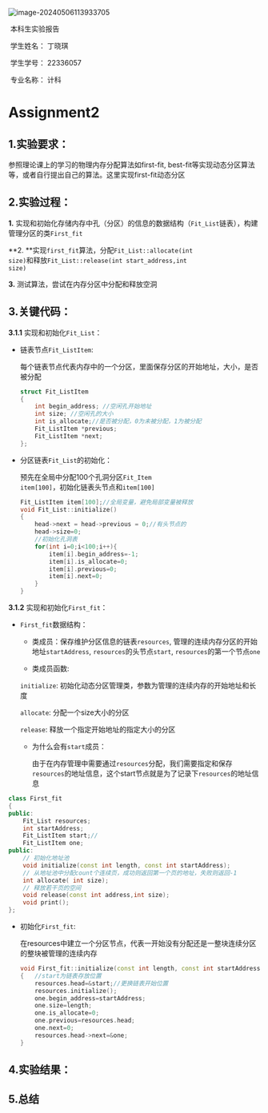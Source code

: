  

![image-20240506113933705](C:\Users\丁晓琪\AppData\Roaming\Typora\typora-user-images\image-20240506113933705.png)

 

 

​												本科生实验报告

​										学生姓名：      丁晓琪

​										学生学号：       22336057

​										专业名称：	计科

# Assignment2

## 1.实验要求：

参照理论课上的学习的物理内存分配算法如first-fit, best-fit等实现动态分区算法等，或者自行提出自己的算法。这里实现first-fit动态分区

## 2.实验过程：

**1.** 实现和初始化存储内存中孔（分区）的信息的数据结构（<code>Fit_List</code>链表），构建管理分区的类<code>First_fit</code> 

**2. **实现<code>first_fit</code>算法，分配<code>Fit_List::allocate(int size)</code>和释放<code>Fit_List::release(int start_address,int size)</code>

**3.** 测试算法，尝试在内存分区中分配和释放空洞

## 3.关键代码：

**3.1.1** 实现和初始化<code>Fit_List</code>：

* 链表节点<code>Fit_ListItem</code>: 

  每个链表节点代表内存中的一个分区，里面保存分区的开始地址，大小，是否被分配

  ```C++
  struct Fit_ListItem
  {
      int begin_address; //空闲孔开始地址
      int size; //空闲孔的大小
      int is_allocate;//是否被分配，0为未被分配，1为被分配
      Fit_ListItem *previous;
      Fit_ListItem *next;
  };
  ```

* 分区链表<code>Fit_List</code>的初始化：

  预先在全局中分配100个孔洞分区<code>Fit_Item item[100]</code>，初始化链表头节点和<code>item[100]</code>

  ```c++
  Fit_ListItem item[100];//全局变量，避免局部变量被释放
  void Fit_List::initialize()
  {
      head->next = head->previous = 0;//有头节点的
      head->size=0; 
      //初始化孔洞表
      for(int i=0;i<100;i++){
          item[i].begin_address=-1;
          item[i].is_allocate=0;
          item[i].previous=0;
          item[i].next=0;
      }
  }
  ```

**3.1.2** 实现和初始化<code>First_fit</code>：

* <code>First_fit</code>数据结构：

  * 类成员：保存维护分区信息的链表<code>resources</code>, 管理的连续内存分区的开始地址<code>startAddress</code>, <code>resources</code>的头节点<code>start</code>, <code>resources</code>的第一个节点<code>one</code>

  *  类成员函数: 

    <code>initialize</code>: 初始化动态分区管理类，参数为管理的连续内存的开始地址和长度

    <code>allocate</code>: 分配一个size大小的分区

    <code>release</code>: 释放一个指定开始地址的指定大小的分区

  * 为什么会有<code>start</code>成员：

    由于在内存管理中需要通过<code>resources</code>分配，我们需要指定和保存<code>resources</code>的地址信息，这个start节点就是为了记录下<code>resources</code>的地址信息

```c++
class First_fit
{
public:
    Fit_List resources;
    int startAddress;
    Fit_ListItem start;//
    Fit_ListItem one;
public:
    // 初始化地址池
    void initialize(const int length, const int startAddress);
    // 从地址池中分配count个连续页，成功则返回第一个页的地址，失败则返回-1
    int allocate( int size);
    // 释放若干页的空间
    void release(const int address,int size);
    void print();
};
```

* 初始化<code>First_fit</code>:

  在resources中建立一个分区节点，代表一开始没有分配还是一整块连续分区的整块被管理的连续内存

  ```C++
  void First_fit::initialize(const int length, const int startAddress)
  {   //start为链表存放位置
      resources.head=&start;//更换链表开始位置
      resources.initialize();
      one.begin_address=startAddress;
      one.size=length;
      one.is_allocate=0;
      one.previous=resources.head;
      one.next=0;
      resources.head->next=&one;
  }
  ```

  

## 4.实验结果：

## 5.总结

